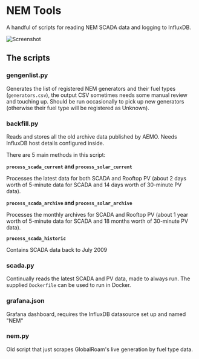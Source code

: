 # NEM Tools

A handful of scripts for reading NEM SCADA data and logging to InfluxDB.

![Screenshot](https://i.imgur.com/wGQjMRW.jpg "Screenshot")

## The scripts

### gengenlist.py

Generates the list of registered NEM generators and their fuel types (`generators.csv`), the output CSV sometimes needs some manual review and touching up. Should be run occasionally to pick up new generators (otherwise their fuel type will be registered as Unknown).

### backfill.py

Reads and stores all the old archive data published by AEMO. Needs InfluxDB host details configured inside.

There are 5 main methods in this script:

**`process_scada_current` and `process_solar_current`**

Processes the latest data for both SCADA and Rooftop PV (about 2 days worth of 5-minute data for SCADA and 14 days worth of 30-minute PV data).

**`process_scada_archive` and `process_solar_archive`**

Processes the monthly archives for SCADA and Rooftop PV (about 1 year worth of 5-minute data for SCADA and 18 months worth of 30-minute PV data).

**`process_scada_historic`**

Contains SCADA data back to July 2009

### scada.py

Continually reads the latest SCADA and PV data, made to always run. The supplied `Dockerfile` can be used to run in Docker.

### grafana.json

Grafana dashboard, requires the InfluxDB datasource set up and named "NEM"

### nem.py

Old script that just scrapes GlobalRoam's live generation by fuel type data.
